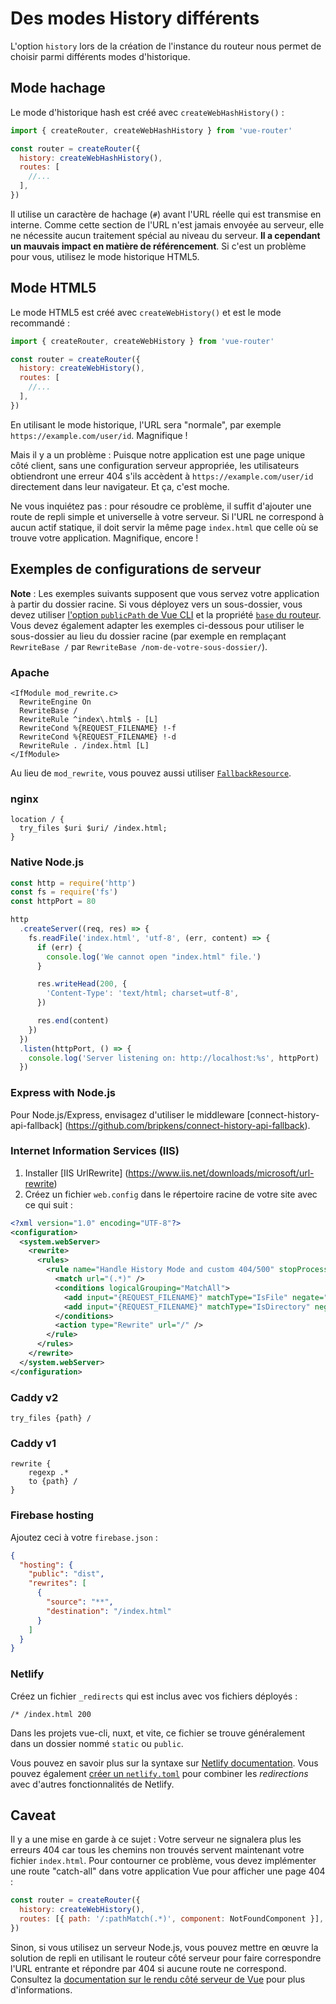# Des modes History différents

L'option `history` lors de la création de l'instance du routeur nous permet de choisir parmi différents modes d'historique.

## Mode hachage

Le mode d'historique hash est créé avec `createWebHashHistory()` :

```js
import { createRouter, createWebHashHistory } from 'vue-router'

const router = createRouter({
  history: createWebHashHistory(),
  routes: [
    //...
  ],
})
```

Il utilise un caractère de hachage (`#`) avant l'URL réelle qui est transmise en interne. Comme cette section de l'URL n'est jamais envoyée au serveur, elle ne nécessite aucun traitement spécial au niveau du serveur. **Il a cependant un mauvais impact en matière de référencement**. Si c'est un problème pour vous, utilisez le mode historique HTML5.

## Mode HTML5

Le mode HTML5 est créé avec `createWebHistory()` et est le mode recommandé :

```js
import { createRouter, createWebHistory } from 'vue-router'

const router = createRouter({
  history: createWebHistory(),
  routes: [
    //...
  ],
})
```

En utilisant le mode historique, l'URL sera "normale", par exemple `https://example.com/user/id`. Magnifique !

Mais il y a un problème : Puisque notre application est une page unique côté client, sans une configuration serveur appropriée, les utilisateurs obtiendront une erreur 404 s'ils accèdent à `https://example.com/user/id` directement dans leur navigateur. Et ça, c'est moche.

Ne vous inquiétez pas : pour résoudre ce problème, il suffit d'ajouter une route de repli simple et universelle à votre serveur. Si l'URL ne correspond à aucun actif statique, il doit servir la même page `index.html` que celle où se trouve votre application. Magnifique, encore !

## Exemples de configurations de serveur

**Note** : Les exemples suivants supposent que vous servez votre application à partir du dossier racine. Si vous déployez vers un sous-dossier, vous devez utiliser [l'option `publicPath` de Vue CLI](https://cli.vuejs.org/config/#publicpath) et la propriété [`base` du routeur](../../api/#createwebhistory). Vous devez également adapter les exemples ci-dessous pour utiliser le sous-dossier au lieu du dossier racine (par exemple en remplaçant `RewriteBase /` par `RewriteBase /nom-de-votre-sous-dossier/`).

### Apache

```apacheconf
<IfModule mod_rewrite.c>
  RewriteEngine On
  RewriteBase /
  RewriteRule ^index\.html$ - [L]
  RewriteCond %{REQUEST_FILENAME} !-f
  RewriteCond %{REQUEST_FILENAME} !-d
  RewriteRule . /index.html [L]
</IfModule>
```

Au lieu de `mod_rewrite`, vous pouvez aussi utiliser [`FallbackResource`](https://httpd.apache.org/docs/2.2/mod/mod_dir.html#fallbackresource).

### nginx

```nginx
location / {
  try_files $uri $uri/ /index.html;
}
```

### Native Node.js

```js
const http = require('http')
const fs = require('fs')
const httpPort = 80

http
  .createServer((req, res) => {
    fs.readFile('index.html', 'utf-8', (err, content) => {
      if (err) {
        console.log('We cannot open "index.html" file.')
      }

      res.writeHead(200, {
        'Content-Type': 'text/html; charset=utf-8',
      })

      res.end(content)
    })
  })
  .listen(httpPort, () => {
    console.log('Server listening on: http://localhost:%s', httpPort)
  })
```

### Express with Node.js

Pour Node.js/Express, envisagez d'utiliser le middleware [connect-history-api-fallback] (https://github.com/bripkens/connect-history-api-fallback).

### Internet Information Services (IIS)

1. Installer [IIS UrlRewrite] (https://www.iis.net/downloads/microsoft/url-rewrite)
2. Créez un fichier `web.config` dans le répertoire racine de votre site avec ce qui suit :

```xml
<?xml version="1.0" encoding="UTF-8"?>
<configuration>
  <system.webServer>
    <rewrite>
      <rules>
        <rule name="Handle History Mode and custom 404/500" stopProcessing="true">
          <match url="(.*)" />
          <conditions logicalGrouping="MatchAll">
            <add input="{REQUEST_FILENAME}" matchType="IsFile" negate="true" />
            <add input="{REQUEST_FILENAME}" matchType="IsDirectory" negate="true" />
          </conditions>
          <action type="Rewrite" url="/" />
        </rule>
      </rules>
    </rewrite>
  </system.webServer>
</configuration>
```

### Caddy v2

```
try_files {path} /
```

### Caddy v1

```
rewrite {
    regexp .*
    to {path} /
}
```

### Firebase hosting

Ajoutez ceci à votre `firebase.json` :

```json
{
  "hosting": {
    "public": "dist",
    "rewrites": [
      {
        "source": "**",
        "destination": "/index.html"
      }
    ]
  }
}
```

### Netlify

Créez un fichier `_redirects` qui est inclus avec vos fichiers déployés :

```
/* /index.html 200
```

Dans les projets vue-cli, nuxt, et vite, ce fichier se trouve généralement dans un dossier nommé `static` ou `public`.

Vous pouvez en savoir plus sur la syntaxe sur [Netlify documentation](https://docs.netlify.com/routing/redirects/rewrites-proxies/#history-pushstate-and-single-page-apps). Vous pouvez également [créer un `netlify.toml`](https://docs.netlify.com/configure-builds/file-based-configuration/) pour combiner les _redirections_ avec d'autres fonctionnalités de Netlify.

## Caveat

Il y a une mise en garde à ce sujet : Votre serveur ne signalera plus les erreurs 404 car tous les chemins non trouvés servent maintenant votre fichier `index.html`. Pour contourner ce problème, vous devez implémenter une route "catch-all" dans votre application Vue pour afficher une page 404 :

```js
const router = createRouter({
  history: createWebHistory(),
  routes: [{ path: '/:pathMatch(.*)', component: NotFoundComponent }],
})
```

Sinon, si vous utilisez un serveur Node.js, vous pouvez mettre en œuvre la solution de repli en utilisant le routeur côté serveur pour faire correspondre l'URL entrante et répondre par 404 si aucune route ne correspond. Consultez la [documentation sur le rendu côté serveur de Vue](https://v3.vuejs.org/guide/ssr/introduction.html#what-is-server-side-rendering-ssr) pour plus d'informations.
